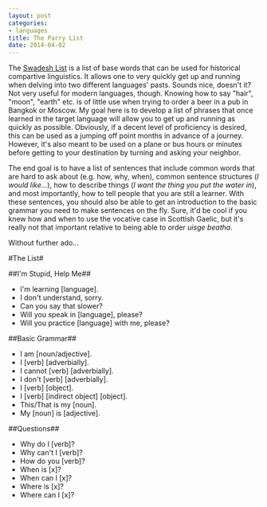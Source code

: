 ```yaml
---
layout: post
categories: 
- languages
title: The Parry List
date: 2014-04-02
---
```


The [Swadesh List](http://en.wikipedia.org/wiki/Swadesh_list) is a list of base words that can be used for historical compartive linguistics.  It allows one to very quickly get up and running when delving into two different languages' pasts. Sounds nice, doesn't it? Not very useful for modern languages, though. Knowing how to say "hair", "moon", "earth" etc. is of little use when trying to order a beer in a pub in Bangkok or Moscow.  My goal here is to develop a list of phrases that once learned in the target language will allow you to get up and running as quickly as possible. Obviously, if a decent level of proficiency is desired, this can be used as a jumping off point months in advance of a journey.  However, it's also meant to be used on a plane or bus hours or minutes before getting to your destination by turning and asking your neighbor.

The end goal is to have a list of sentences that include common words that are hard to ask about (e.g. how, why, when), common sentence structures (_I would like..._), how to describe things (_I want the thing you put the water in_), and most importantly, how to tell people that you are still a learner. With these sentences, you should also be able to get an introduction to the basic grammar you need to make sentences on the fly. Sure, it'd be cool if you knew how and when to use the vocative case in Scottish Gaelic, but it's really not that important relative to being able to order _uisge beatha_.

Without further ado...

#The List#

##I'm Stupid, Help Me##
* I'm learning [language].
* I don't understand, sorry.
* Can you say that slower?
* Will you speak in [language], please?
* Will you practice [language] with me, please?


##Basic Grammar##
* I am [noun/adjective].
* I [verb] [adverbially].
* I cannot [verb] [adverbially].
* I don't [verb] [adverbially].
* I [verb] [object].
* I [verb] [indirect object] [object].
* This/That is my [noun].
* My [noun] is [adjective].

##Questions##
* Why do I [verb]?
* Why can't I [verb]?
* How do you [verb]?
* When is [x]?
* When can I [x]?
* Where is [x]?
* Where can I [x]?

